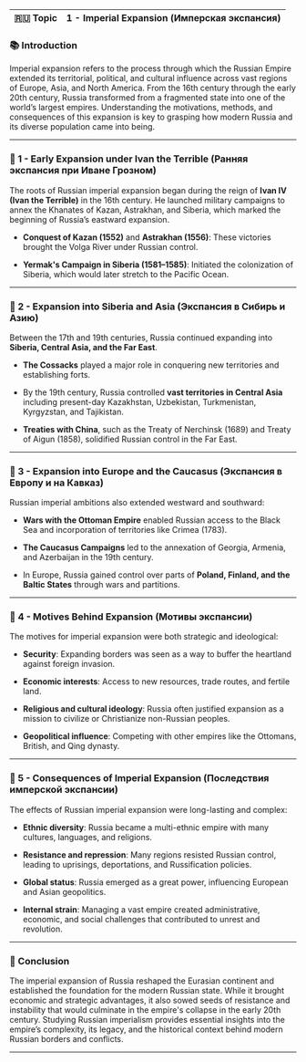 
|🇷🇺 Topic|1 - Imperial Expansion (Имперская экспансия)|
|---|---|

### 📚 Introduction

Imperial expansion refers to the process through which the Russian Empire extended its territorial, political, and cultural influence across vast regions of Europe, Asia, and North America. From the 16th century through the early 20th century, Russia transformed from a fragmented state into one of the world’s largest empires. Understanding the motivations, methods, and consequences of this expansion is key to grasping how modern Russia and its diverse population came into being.

---

### 🔑 1 - Early Expansion under Ivan the Terrible (Ранняя экспансия при Иване Грозном)

The roots of Russian imperial expansion began during the reign of **Ivan IV (Ivan the Terrible)** in the 16th century. He launched military campaigns to annex the Khanates of Kazan, Astrakhan, and Siberia, which marked the beginning of Russia’s eastward expansion.

- **Conquest of Kazan (1552)** and **Astrakhan (1556)**: These victories brought the Volga River under Russian control.
    
- **Yermak's Campaign in Siberia (1581–1585)**: Initiated the colonization of Siberia, which would later stretch to the Pacific Ocean.
    

---

### 🧪 2 - Expansion into Siberia and Asia (Экспансия в Сибирь и Азию)

Between the 17th and 19th centuries, Russia continued expanding into **Siberia, Central Asia, and the Far East**.

- **The Cossacks** played a major role in conquering new territories and establishing forts.
    
- By the 19th century, Russia controlled **vast territories in Central Asia** including present-day Kazakhstan, Uzbekistan, Turkmenistan, Kyrgyzstan, and Tajikistan.
    
- **Treaties with China**, such as the Treaty of Nerchinsk (1689) and Treaty of Aigun (1858), solidified Russian control in the Far East.
    

---

### 🧠 3 - Expansion into Europe and the Caucasus (Экспансия в Европу и на Кавказ)

Russian imperial ambitions also extended westward and southward:

- **Wars with the Ottoman Empire** enabled Russian access to the Black Sea and incorporation of territories like Crimea (1783).
    
- **The Caucasus Campaigns** led to the annexation of Georgia, Armenia, and Azerbaijan in the 19th century.
    
- In Europe, Russia gained control over parts of **Poland, Finland, and the Baltic States** through wars and partitions.
    

---

### 🔗 4 - Motives Behind Expansion (Мотивы экспансии)

The motives for imperial expansion were both strategic and ideological:

- **Security**: Expanding borders was seen as a way to buffer the heartland against foreign invasion.
    
- **Economic interests**: Access to new resources, trade routes, and fertile land.
    
- **Religious and cultural ideology**: Russia often justified expansion as a mission to civilize or Christianize non-Russian peoples.
    
- **Geopolitical influence**: Competing with other empires like the Ottomans, British, and Qing dynasty.
    

---

### 🧪 5 - Consequences of Imperial Expansion (Последствия имперской экспансии)

The effects of Russian imperial expansion were long-lasting and complex:

- **Ethnic diversity**: Russia became a multi-ethnic empire with many cultures, languages, and religions.
    
- **Resistance and repression**: Many regions resisted Russian control, leading to uprisings, deportations, and Russification policies.
    
- **Global status**: Russia emerged as a great power, influencing European and Asian geopolitics.
    
- **Internal strain**: Managing a vast empire created administrative, economic, and social challenges that contributed to unrest and revolution.
    

---

### 🎯 Conclusion

The imperial expansion of Russia reshaped the Eurasian continent and established the foundation for the modern Russian state. While it brought economic and strategic advantages, it also sowed seeds of resistance and instability that would culminate in the empire's collapse in the early 20th century. Studying Russian imperialism provides essential insights into the empire’s complexity, its legacy, and the historical context behind modern Russian borders and conflicts.

---